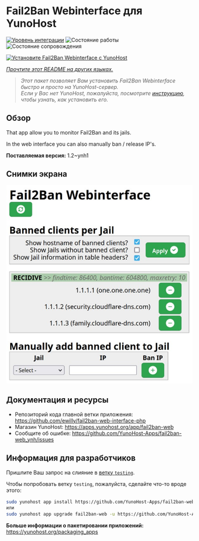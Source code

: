 <!--
Важно: этот README был автоматически сгенерирован <https://github.com/YunoHost/apps/tree/master/tools/readme_generator>
Он НЕ ДОЛЖЕН редактироваться вручную.
-->

# Fail2Ban Webinterface для YunoHost

[![Уровень интеграции](https://dash.yunohost.org/integration/fail2ban-web.svg)](https://ci-apps.yunohost.org/ci/apps/fail2ban-web/) ![Состояние работы](https://ci-apps.yunohost.org/ci/badges/fail2ban-web.status.svg) ![Состояние сопровождения](https://ci-apps.yunohost.org/ci/badges/fail2ban-web.maintain.svg)

[![Установите Fail2Ban Webinterface с YunoHost](https://install-app.yunohost.org/install-with-yunohost.svg)](https://install-app.yunohost.org/?app=fail2ban-web)

*[Прочтите этот README на других языках.](./ALL_README.md)*

> *Этот пакет позволяет Вам установить Fail2Ban Webinterface быстро и просто на YunoHost-сервер.*  
> *Если у Вас нет YunoHost, пожалуйста, посмотрите [инструкцию](https://yunohost.org/install), чтобы узнать, как установить его.*

## Обзор

That app allow you to monitor Fail2Ban and its jails.

In the web interface you can also manually ban / release IP's.


**Поставляемая версия:** 1.2~ynh1

## Снимки экрана

![Снимок экрана Fail2Ban Webinterface](./doc/screenshots/screenshot.jpg)

## Документация и ресурсы

- Репозиторий кода главной ветки приложения: <https://github.com/ewilly/fail2ban-web-interface-php>
- Магазин YunoHost: <https://apps.yunohost.org/app/fail2ban-web>
- Сообщите об ошибке: <https://github.com/YunoHost-Apps/fail2ban-web_ynh/issues>

## Информация для разработчиков

Пришлите Ваш запрос на слияние в [ветку `testing`](https://github.com/YunoHost-Apps/fail2ban-web_ynh/tree/testing).

Чтобы попробовать ветку `testing`, пожалуйста, сделайте что-то вроде этого:

```bash
sudo yunohost app install https://github.com/YunoHost-Apps/fail2ban-web_ynh/tree/testing --debug
или
sudo yunohost app upgrade fail2ban-web -u https://github.com/YunoHost-Apps/fail2ban-web_ynh/tree/testing --debug
```

**Больше информации о пакетировании приложений:** <https://yunohost.org/packaging_apps>
